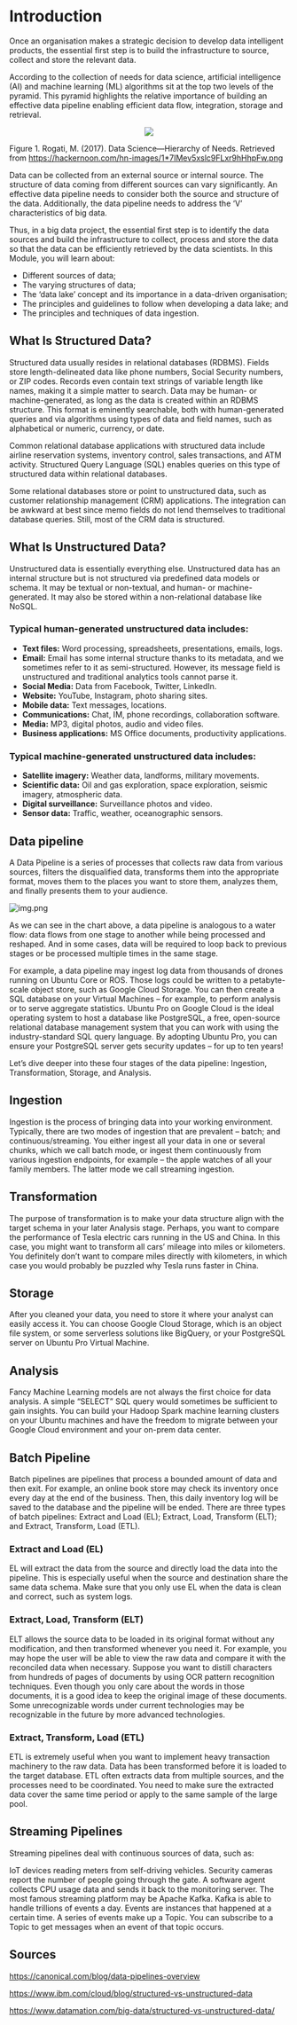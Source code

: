 # Introduction

Once an organisation makes a strategic decision to develop data intelligent products, the essential first step is to build the infrastructure to source, collect and store the relevant data. 

According to the collection of needs for data science, artificial intelligence (AI) and machine learning (ML) algorithms sit at the top two levels of the pyramid. This pyramid highlights the relative importance of building an effective data pipeline enabling efficient data flow, integration, storage and retrieval.

<p align="center">
<img src="assets/qed.jpg"/>

Figure 1. Rogati, M. (2017). Data Science—Hierarchy of Needs. Retrieved from https://hackernoon.com/hn-images/1*7IMev5xslc9FLxr9hHhpFw.png
</p>

Data can be collected from an external source or internal source. The structure of data coming from different sources can vary significantly. An effective data pipeline needs to consider both the source and structure of the data. Additionally, the data pipeline needs to address the ‘V’ characteristics of big data.

Thus, in a big data project, the essential first step is to identify the data sources and build the infrastructure to collect, process and store the data so that the data can be efficiently retrieved by the data scientists. In this Module, you will learn about:

- Different sources of data;
- The varying structures of data;
- The ‘data lake’ concept and its importance in a data-driven organisation;
- The principles and guidelines to follow when developing a data lake; and
- The principles and techniques of data ingestion.

## What Is Structured Data?
Structured data usually resides in relational databases (RDBMS). Fields store length-delineated data like phone numbers, Social Security numbers, or ZIP codes. Records even contain text strings of variable length like names, making it a simple matter to search. Data may be human- or machine-generated, as long as the data is created within an RDBMS structure. This format is eminently searchable, both with human-generated queries and via algorithms using types of data and field names, such as alphabetical or numeric, currency, or date.

Common relational database applications with structured data include airline reservation systems, inventory control, sales transactions, and ATM activity. Structured Query Language (SQL) enables queries on this type of structured data within relational databases.

Some relational databases store or point to unstructured data, such as customer relationship management (CRM) applications. The integration can be awkward at best since memo fields do not lend themselves to traditional database queries. Still, most of the CRM data is structured.

## What Is Unstructured Data?
Unstructured data is essentially everything else. Unstructured data has an internal structure but is not structured via predefined data models or schema. It may be textual or non-textual, and human- or machine-generated. It may also be stored within a non-relational database like NoSQL.

### Typical human-generated unstructured data includes:

- **Text files:** Word processing, spreadsheets, presentations, emails, logs.
- **Email:** Email has some internal structure thanks to its metadata, and we sometimes refer to it as semi-structured. However, its message field is unstructured and traditional analytics tools cannot parse it.
- **Social Media:** Data from Facebook, Twitter, LinkedIn.
- **Website:** YouTube, Instagram, photo sharing sites.
- **Mobile data:** Text messages, locations.
- **Communications:** Chat, IM, phone recordings, collaboration software.
- **Media:** MP3, digital photos, audio and video files.
- **Business applications:** MS Office documents, productivity applications.

### Typical machine-generated unstructured data includes:

- **Satellite imagery:** Weather data, landforms, military movements.
- **Scientific data:** Oil and gas exploration, space exploration, seismic imagery, atmospheric data.
- **Digital surveillance:** Surveillance photos and video.
- **Sensor data:** Traffic, weather, oceanographic sensors.

## Data pipeline
A Data Pipeline is a series of processes that collects raw data from various sources, filters the disqualified data, transforms them into the appropriate format, moves them to the places you want to store them, analyzes them, and finally presents them to your audience.

![img.png](img.png)

As we can see in the chart above, a data pipeline is analogous to a water flow: data flows from one stage to another while being processed and reshaped. And in some cases, data will be required to loop back to previous stages or be processed multiple times in the same stage.

For example, a data pipeline may ingest log data from thousands of drones running on Ubuntu Core or ROS. Those logs could be written to a petabyte-scale object store, such as Google Cloud Storage. You can then create a SQL database on your Virtual Machines – for example, to perform analysis or to serve aggregate statistics. Ubuntu Pro on Google Cloud is the ideal operating system to host a database like PostgreSQL, a free, open-source relational database management system that you can work with using the industry-standard SQL query language. By adopting Ubuntu Pro, you can ensure your PostgreSQL server gets security updates – for up to ten years!

Let’s dive deeper into these four stages of the data pipeline: Ingestion, Transformation, Storage, and Analysis.

## Ingestion
Ingestion is the process of bringing data into your working environment. Typically, there are two modes of ingestion that are prevalent – batch; and continuous/streaming. You either ingest all your data in one or several chunks, which we call batch mode, or ingest them continuously from various ingestion endpoints, for example –  the apple watches of all your family members. The latter mode we call streaming ingestion.

## Transformation
The purpose of transformation is to make your data structure align with the target schema in your later Analysis stage. Perhaps, you want to compare the performance of Tesla electric cars running in the US and China. In this case, you might want to transform all cars’ mileage into miles or kilometers. You definitely don’t want to compare miles directly with kilometers, in which case you would probably be puzzled why Tesla runs faster in China.

## Storage
After you cleaned your data, you need to store it where your analyst can easily access it. You can choose Google Cloud Storage, which is an object file system, or some serverless solutions like BigQuery, or your PostgreSQL server on Ubuntu Pro Virtual Machine.

## Analysis
Fancy Machine Learning models are not always the first choice for data analysis. A simple “SELECT” SQL query would sometimes be sufficient to gain insights. You can build your Hadoop Spark machine learning clusters on your Ubuntu machines and have the freedom to migrate between your Google Cloud environment and your on-prem data center. 

## Batch Pipeline
Batch pipelines are pipelines that process a bounded amount of data and then exit. For example, an online book store may check its inventory once every day at the end of the business. Then, this daily inventory log will be saved to the database and the pipeline will be ended. There are three types of batch pipelines: Extract and Load (EL); Extract, Load, Transform (ELT); and Extract, Transform, Load (ETL).

### Extract and Load (EL)
EL will extract the data from the source and directly load the data into the pipeline. This is especially useful when the source and destination share the same data schema. Make sure that you only use EL when the data is clean and correct, such as system logs.

### Extract, Load, Transform (ELT)
ELT allows the source data to be loaded in its original format without any modification, and then transformed whenever you need it. For example, you may hope the user will be able to view the raw data and compare it with the reconciled data when necessary. Suppose you want to distill characters from hundreds of pages of documents by using OCR pattern recognition techniques. Even though you only care about the words in those documents, it is a good idea to keep the original image of these documents. Some unrecognizable words under current technologies may be recognizable in the future by more advanced technologies.

### Extract, Transform, Load (ETL)
ETL is extremely useful when you want to implement heavy transaction machinery to the raw data. Data has been transformed before it is loaded to the target database. ETL often extracts data from multiple sources, and the processes need to be coordinated. You need to make sure the extracted data cover the same time period or apply to the same sample of the large pool.

## Streaming Pipelines
Streaming pipelines deal with continuous sources of data, such as:

IoT devices reading meters from self-driving vehicles.
Security cameras report the number of people going through the gate.
A software agent collects CPU usage data and sends it back to the monitoring server.
The most famous streaming platform may be Apache Kafka. Kafka is able to handle trillions of events a day. Events are instances that happened at a certain time. A series of events make up a Topic. You can subscribe to a Topic to get messages when an event of that topic occurs.

## Sources
https://canonical.com/blog/data-pipelines-overview

https://www.ibm.com/cloud/blog/structured-vs-unstructured-data

https://www.datamation.com/big-data/structured-vs-unstructured-data/